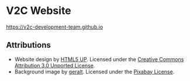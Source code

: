 # V2C Website
https://v2c-development-team.github.io

## Attributions
- Website design by [HTML5 UP](https://html5up.net). Licensed under the [Creative Commons Attribution 3.0 Unported License](https://creativecommons.org/licenses/by/3.0).
- Background image by [geralt](https://pixabay.com/users/geralt-9301/). Licensed under the [Pixabay License](https://pixabay.com/service/license/).
